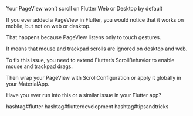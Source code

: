 Your PageView won’t scroll on Flutter Web or Desktop by default

If you ever added a PageView in Flutter, you would notice that it works on mobile, but not on web or desktop.


That happens because PageView listens only to touch gestures.

It means that mouse and trackpad scrolls are ignored on desktop and web.


To fix this issue, you need to extend Flutter’s ScrollBehavior to enable mouse and trackpad drags.

Then wrap your PageView with ScrollConfiguration or apply it globally in your MaterialApp.


Have you ever run into this or a similar issue in your Flutter app?


hashtag#flutter hashtag#flutterdevelopment hashtag#tipsandtricks